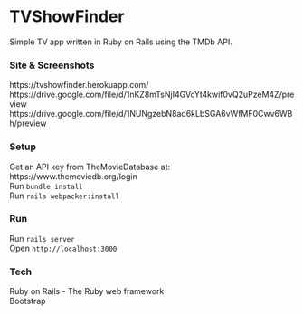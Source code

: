 # TVShowFinder

Simple TV app written in Ruby on Rails using the TMDb API.

<h3>Site & Screenshots</h3>
https://tvshowfinder.herokuapp.com/
<br>
https://drive.google.com/file/d/1nKZ8mTsNjI4GVcYt4kwif0vQ2uPzeM4Z/preview
<br>
https://drive.google.com/file/d/1NUNgzebN8ad6kLbSGA6vWfMF0Cwv6WBh/preview


<h3>Setup</h3>
Get an API key from TheMovieDatabase at:<br>
https://www.themoviedb.org/login
<br>
Run <code>bundle install</code>
<br>
Run <code>rails webpacker:install</code>

<h3>Run</h3>

Run <code>rails server</code>
<br>
Open <code>http://localhost:3000</code>
<br>


<h3>Tech</h3>
Ruby on Rails - The Ruby web framework
<br>
Bootstrap